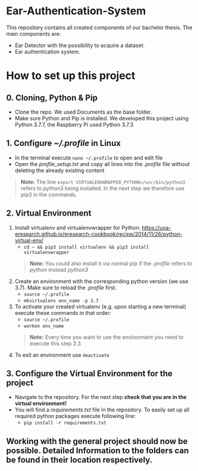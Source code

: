 # Ear-Authentication-System
This repository contains all created components of our bachelor thesis.
The main components are:
- Ear Detector with the possibility to acquire a dataset.
- Ear authentication system.

# How to set up this project

## 0. Cloning, Python & Pip
- Clone the repo. We used Documents as the base folder.
- Make sure Python and Pip is installed. We developed this project using Python 3.7.7, the Raspberry Pi used Python 3.7.3

## 1. Configure _~/.profile_ in Linux
- In the terminal execute `nano ~/.profile` to open and edit file
- Open the _profile_setup.txt_ and copy all lines into the _.profile_ file without deleting the already existing content
> **Note:** The line `export VIRTUALENVWRAPPER_PYTHON=/usr/bin/python3` refers to python3 being installed.
> In the next step we therefore use pip3 in the commands.

## 2. Virtual Environment
1. Install virtualenv and virtualenvwrapper for Python: https://uoa-eresearch.github.io/eresearch-cookbook/recipe/2014/11/26/python-virtual-env/
	* `cd ~ && pip3 install virtualenv && pip3 install virtualenvwrapper`
	> **Note:** You could also install it via normal pip if the _.profile_ refers to _python_ instead _python3_ 
3. Create an environment with the corresponding python version (we use 3.7). Make sure to reload the _.profile_ first.
	* `source ~/.profile`
	* `mkvirtualenv env_name -p 3.7`
3. To activate your created virtualenv (e.g. upon starting a new terminal) execute these commands in that order:
	* `source ~/.profile`
	* `workon env_name`
	> **Note:** Every time you want to use the environment you need to execute this step 2.3 
4. To exit an environment use `deactivate`

## 3. Configure the Virtual Environment for the project
- Navigate to the repository. For the next step **check that you are in the virtual environment!**
- You will find a _requirements.txt_ file in the repository. To easily set up all required python packages execute following line:
	* `pip install -r requirements.txt`


## Working with the general project should now be possible. Detailed Information to the folders can be found in their location respectively.
